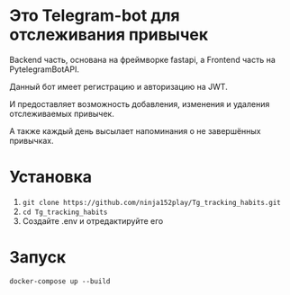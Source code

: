 Это Telegram-bot для отслеживания привычек 
==================================================

Backend часть, основана на фреймворке fastapi, а Frontend часть на PytelegramBotAPI.

Данный бот имеет регистрацию и авторизацию на JWT.

И предоставляет возможность добавления, изменения и удаления отслеживаемых привычек.

А также каждый день высылает напоминания о не завершённых привычках.

Установка
=========

1. ```git clone https://github.com/ninja152play/Tg_tracking_habits.git```
2. ```cd Tg_tracking_habits```
3. Создайте .env и отредактируйте его

Запуск
======

```
docker-compose up --build
```